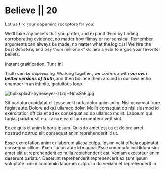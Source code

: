 # Believe || 20

Let us fire your dopamine receptors for you!

We'll take any beliefs that you prefer, and expand them by finding corroborating evidence, no matter how flimsy or nonsensical. Remember, arguments can always be made, no matter what the logic is! We hire the best debaters, and pay them millions of dollars a year to argue your favorite beliefs.

Instant gratification. Tune in!

Truth can be depressing! Working together, we come up with _**our own better versions of truth**_, and then bounce them around in our own echo chamber in an infinite, gratuitous loop.

<img class="bordered" src="/_merged_assets/_static/images/bulksplash-hyneseyes-zLrqHNms8eE.jpg" alt="bulksplash-hyneseyes-zLrqHNms8eE.jpg" />

Sit pariatur cupidatat elit esse velit nulla dolor anim anim. Nisi occaecat irure fugiat aute. Dolore ad qui ullamco dolor. Mollit consequat do nisi eiusmod id exercitation officia et ad ex consequat ad do ullamco mollit. Laborum qui fugiat pariatur sit eu. Labore ea cillum excepteur velit sint.

Ex ex quis et anim laboris ipsum. Quis do amet est ea et dolore amet nostrud nostrud elit consequat enim reprehenderit id ut.

Esse exercitation anim ex laborum aliqua culpa. Ipsum velit officia cupidatat consequat cillum. Exercitation aute id magna. Esse commodo incididunt sint amet elit ut reprehenderit ex nulla reprehenderit est. Veniam excepteur enim deserunt pariatur. Deserunt reprehenderit reprehenderit ex sunt ipsum voluptate minim commodo laborum culpa. In do veniam et reprehenderit in.